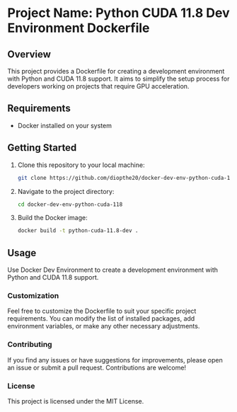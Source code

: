 # Project Name: Python CUDA 11.8 Dev Environment Dockerfile

## Overview

This project provides a Dockerfile for creating a development environment with Python and CUDA 11.8 support. It aims to simplify the setup process for developers working on projects that require GPU acceleration.

## Requirements

- Docker installed on your system

## Getting Started

1. Clone this repository to your local machine:

   ```bash
   git clone https://github.com/diopthe20/docker-dev-env-python-cuda-118.git
   ```

2. Navigate to the project directory:

   ```bash
   cd docker-dev-env-python-cuda-118
   ```

3. Build the Docker image:

   ```bash
   docker build -t python-cuda-11.8-dev .
   ```

## Usage

Use Docker Dev Environment to create a development environment with Python and CUDA 11.8 support.

### Customization

Feel free to customize the Dockerfile to suit your specific project requirements. You can modify the list of installed packages, add environment variables, or make any other necessary adjustments.

### Contributing

If you find any issues or have suggestions for improvements, please open an issue or submit a pull request. Contributions are welcome!

### License

This project is licensed under the MIT License.
